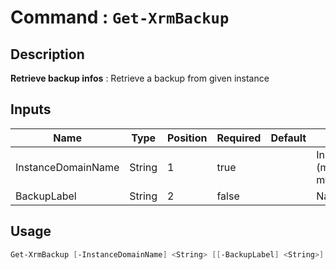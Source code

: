 # Command : `Get-XrmBackup` 

## Description

**Retrieve backup infos** : Retrieve a backup from given instance

## Inputs

Name|Type|Position|Required|Default|Description
----|----|--------|--------|-------|-----------
InstanceDomainName|String|1|true||Instance domain name (myinstance => myinstance.crm.dynamics1.com)
BackupLabel|String|2|false||Name of the backup


## Usage

```Powershell 
Get-XrmBackup [-InstanceDomainName] <String> [[-BackupLabel] <String>] [<CommonParameters>]
``` 


